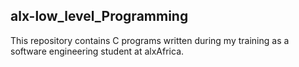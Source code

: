 ## alx-low_level_Programming

This repository contains C programs written during my training as a software engineering student at alxAfrica.


